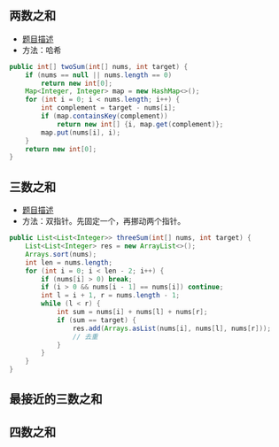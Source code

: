 ## 两数之和

- [题目描述](https://leetcode-cn.com/problems/two-sum/)
- 方法：哈希

```java
public int[] twoSum(int[] nums, int target) {
    if (nums == null || nums.length == 0)
        return new int[0];
	Map<Integer, Integer> map = new HashMap<>();
    for (int i = 0; i < nums.length; i++) {
        int complement = target - nums[i];
        if (map.containsKey(complement))
            return new int[] {i, map.get(complement)};
        map.put(nums[i], i);
    }
    return new int[0];
}
```

## 三数之和

- [题目描述](https://leetcode-cn.com/problems/3sum/)
- 方法：双指针。先固定一个，再挪动两个指针。

```java
public List<List<Integer>> threeSum(int[] nums, int target) {
    List<List<Integer> res = new ArrayList<>();
    Arrays.sort(nums);
    int len = nums.length;
    for (int i = 0; i < len - 2; i++) {
        if (nums[i] > 0) break;
        if (i > 0 && nums[i - 1] == nums[i]) continue;
        int l = i + 1, r = nums.length - 1;
        while (l < r) {
            int sum = nums[i] + nums[l] + nums[r];
            if (sum == target) {
                res.add(Arrays.asList(nums[i], nums[l], nums[r]));
                // 去重
            }
        }
    }
}
```

## 最接近的三数之和

## 四数之和

